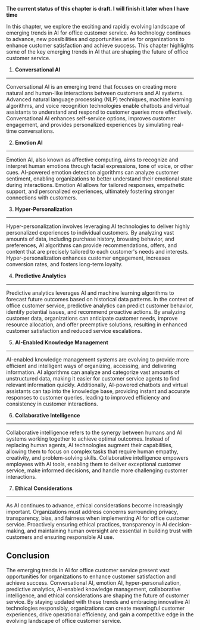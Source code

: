 **The current status of this chapter is draft. I will finish it later when I have time**

In this chapter, we explore the exciting and rapidly evolving landscape of emerging trends in AI for office customer service. As technology continues to advance, new possibilities and opportunities arise for organizations to enhance customer satisfaction and achieve success. This chapter highlights some of the key emerging trends in AI that are shaping the future of office customer service.

1. **Conversational AI**
------------------------

Conversational AI is an emerging trend that focuses on creating more natural and human-like interactions between customers and AI systems. Advanced natural language processing (NLP) techniques, machine learning algorithms, and voice recognition technologies enable chatbots and virtual assistants to understand and respond to customer queries more effectively. Conversational AI enhances self-service options, improves customer engagement, and provides personalized experiences by simulating real-time conversations.

2. **Emotion AI**
-----------------

Emotion AI, also known as affective computing, aims to recognize and interpret human emotions through facial expressions, tone of voice, or other cues. AI-powered emotion detection algorithms can analyze customer sentiment, enabling organizations to better understand their emotional state during interactions. Emotion AI allows for tailored responses, empathetic support, and personalized experiences, ultimately fostering stronger connections with customers.

3. **Hyper-Personalization**
----------------------------

Hyper-personalization involves leveraging AI technologies to deliver highly personalized experiences to individual customers. By analyzing vast amounts of data, including purchase history, browsing behavior, and preferences, AI algorithms can provide recommendations, offers, and content that are precisely tailored to each customer's needs and interests. Hyper-personalization enhances customer engagement, increases conversion rates, and fosters long-term loyalty.

4. **Predictive Analytics**
---------------------------

Predictive analytics leverages AI and machine learning algorithms to forecast future outcomes based on historical data patterns. In the context of office customer service, predictive analytics can predict customer behavior, identify potential issues, and recommend proactive actions. By analyzing customer data, organizations can anticipate customer needs, improve resource allocation, and offer preemptive solutions, resulting in enhanced customer satisfaction and reduced service escalations.

5. **AI-Enabled Knowledge Management**
--------------------------------------

AI-enabled knowledge management systems are evolving to provide more efficient and intelligent ways of organizing, accessing, and delivering information. AI algorithms can analyze and categorize vast amounts of unstructured data, making it easier for customer service agents to find relevant information quickly. Additionally, AI-powered chatbots and virtual assistants can tap into the knowledge base, providing instant and accurate responses to customer queries, leading to improved efficiency and consistency in customer interactions.

6. **Collaborative Intelligence**
---------------------------------

Collaborative intelligence refers to the synergy between humans and AI systems working together to achieve optimal outcomes. Instead of replacing human agents, AI technologies augment their capabilities, allowing them to focus on complex tasks that require human empathy, creativity, and problem-solving skills. Collaborative intelligence empowers employees with AI tools, enabling them to deliver exceptional customer service, make informed decisions, and handle more challenging customer interactions.

7. **Ethical Considerations**
-----------------------------

As AI continues to advance, ethical considerations become increasingly important. Organizations must address concerns surrounding privacy, transparency, bias, and fairness when implementing AI for office customer service. Proactively ensuring ethical practices, transparency in AI decision-making, and maintaining human oversight are essential in building trust with customers and ensuring responsible AI use.

Conclusion
----------

The emerging trends in AI for office customer service present vast opportunities for organizations to enhance customer satisfaction and achieve success. Conversational AI, emotion AI, hyper-personalization, predictive analytics, AI-enabled knowledge management, collaborative intelligence, and ethical considerations are shaping the future of customer service. By staying updated with these trends and embracing innovative AI technologies responsibly, organizations can create meaningful customer experiences, drive operational efficiency, and gain a competitive edge in the evolving landscape of office customer service.
